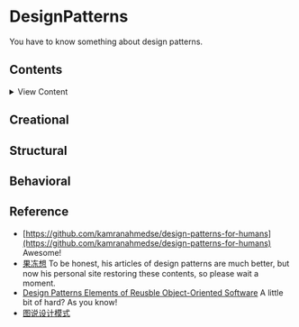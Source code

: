 # DesignPatterns

You have to know something about design patterns.

## Contents

<details>
<summary>View Content</summary>

* [Creational](#creational)
    * [Simple Factory](#simple-factory)
    * [Factory Method](#factory-method)
    * [Abstract Factory](#abstract-factory)
    * [Builder](#builder)
    * [Prototype](#prototype)
    * [Singleton](#Singleton)
* [Structural](#structural)
    * [Adapter](#adapter)
    * [Bridge](#bridge)
    * [Composite](#composite)
    * [Decorator](#decorator)
    * [Facade](#facade)
    * [Flyweight](#flyweight)
    * [Proxy](#proxy)
* [Behavioral](#behavioral)
    * [Chain of Responsibility](#chain-of-responsibility)
    * [Command](#command)
    * [Iterator](#iterator)
    * [Mediator](#mediator)
    * [Memento](#memento)
    * [Observer](#observer)
    * [Visitor](#visitor)
    * [Strategy](#strategy)
    * [State](#state)
    * [Template Method](#template-method)
    * []()

</details>


## Creational

## Structural

## Behavioral




## Reference

> 

- [https://github.com/kamranahmedse/design-patterns-for-humans](https://github.com/kamranahmedse/design-patterns-for-humans) Awesome!
- [果冻想](https://www.jellythink.com/) To be honest, his articles of design patterns are much better, but now his personal site restoring these contents, so please wait a moment.
- [Design Patterns Elements of Reusble Object-Oriented Software]()  A little bit of hard? As you know!
- [图说设计模式]() 


